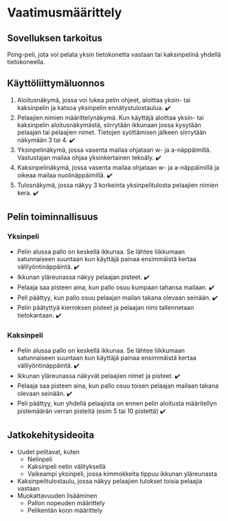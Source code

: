 # Vaatimusmäärittely

## Sovelluksen tarkoitus

Pong-peli, jota voi pelata yksin tietokonetta vastaan tai kaksinpelinä yhdellä tietokoneella.

## Käyttöliittymäluonnos

1. Aloitusnäkymä, jossa voi lukea pelin ohjeet, aloittaa yksin- tai kaksinpelin ja katsoa yksinpelin ennätystulostaulua. :heavy_check_mark:
2. Pelaajien nimien määrittelynäkymä. Kun käyttäjä aloittaa yksin- tai kaksinpelin aloitusnäkymästä, siirrytään ikkunaan jossa kysytään pelaajan tai pelaajien nimet. Tietojen syöttämisen jälkeen siirrytään näkymään 3 tai 4. :heavy_check_mark:
3. Yksinpelinäkymä, jossa vasenta mailaa ohjataan w- ja a-näppäimillä. Vastustajan mailaa ohjaa yksinkertainen tekoäly. :heavy_check_mark:
4. Kaksinpelinäkymä, jossa vasenta mailaa ohjataan w- ja a-näppäimillä ja oikeaa mailaa nuolinäppäimillä. :heavy_check_mark:
5. Tulosnäkymä, jossa näkyy 3 korkeinta yksinpelitulosta pelaajien nimien kera. :heavy_check_mark:

## Pelin toiminnallisuus

### Yksinpeli

- Pelin alussa pallo on keskellä ikkunaa. Se lähtee liikkumaan satunnaiseen suuntaan kun käyttäjä painaa ensimmäistä kertaa välilyöntinäppäintä. :heavy_check_mark:
- Ikkunan yläreunassa näkyy pelaajan  pisteet. :heavy_check_mark:
- Pelaaja saa pisteen aina, kun pallo osuu kumpaan tahansa mailaan. :heavy_check_mark:
- Peli päättyy, kun pallo osuu pelaajan mailan takana olevaan seinään. :heavy_check_mark:
- Pelin päätyttyä kierroksen pisteet ja pelaajan nimi tallennetaan tietokantaan. :heavy_check_mark:

### Kaksinpeli

- Pelin alussa pallo on keskellä ikkunaa. Se lähtee liikkumaan satunnaiseen suuntaan kun käyttäjä painaa ensimmäistä kertaa välilyöntinäppäintä. :heavy_check_mark:
- Ikkunan yläreunassa näkyvät pelaajien nimet ja pisteet. :heavy_check_mark:
- Pelaaja saa pisteen aina, kun pallo osuu toisen pelaajan mailaan takana olevaan seinään. :heavy_check_mark:
- Peli päättyy, kun yhdellä pelaajista on ennen pelin aloitusta määritellyn pistemäärän verran pisteitä (esim 5 tai 10 pistettä) :heavy_check_mark:

## Jatkokehitysideoita

- Uudet pelitavat, kuten
  - Nelinpeli
  - Kaksinpeli netin välityksellä
  - Vaikeampi yksinpeli, jossa kimmokkeita tippuu ikkunan yläreunasta
- Kaksinpelitulostaulu, jossa näkyy pelaajien tulokset toisia pelaajia vastaan
- Muokattavuuden lisääminen
  - Pallon nopeuden määrittely
  - Pelikentän koon määrittely
